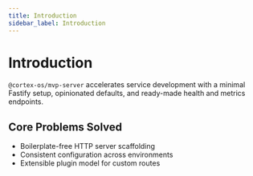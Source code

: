 ```yaml
---
title: Introduction
sidebar_label: Introduction
---
```


# Introduction

`@cortex-os/mvp-server` accelerates service development with a minimal Fastify setup, opinionated defaults, and ready-made health and metrics endpoints.

## Core Problems Solved
- Boilerplate-free HTTP server scaffolding
- Consistent configuration across environments
- Extensible plugin model for custom routes
